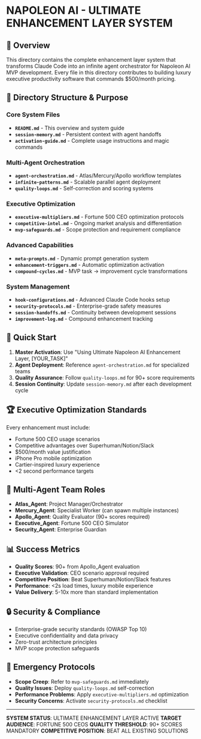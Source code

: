# NAPOLEON AI - ULTIMATE ENHANCEMENT LAYER SYSTEM

## 🚀 Overview
This directory contains the complete enhancement layer system that transforms Claude Code into an infinite agent orchestrator for Napoleon AI MVP development. Every file in this directory contributes to building luxury executive productivity software that commands $500/month pricing.

## 📁 Directory Structure & Purpose

### Core System Files
- **`README.md`** - This overview and system guide
- **`session-memory.md`** - Persistent context with agent handoffs
- **`activation-guide.md`** - Complete usage instructions and magic commands

### Multi-Agent Orchestration
- **`agent-orchestration.md`** - Atlas/Mercury/Apollo workflow templates
- **`infinite-patterns.md`** - Scalable parallel agent deployment
- **`quality-loops.md`** - Self-correction and scoring systems

### Executive Optimization
- **`executive-multipliers.md`** - Fortune 500 CEO optimization protocols
- **`competitive-intel.md`** - Ongoing market analysis and differentiation
- **`mvp-safeguards.md`** - Scope protection and requirement compliance

### Advanced Capabilities
- **`meta-prompts.md`** - Dynamic prompt generation system
- **`enhancement-triggers.md`** - Automatic optimization activation
- **`compound-cycles.md`** - MVP task → improvement cycle transformations

### System Management
- **`hook-configurations.md`** - Advanced Claude Code hooks setup
- **`security-protocols.md`** - Enterprise-grade safety measures
- **`session-handoffs.md`** - Continuity between development sessions
- **`improvement-log.md`** - Compound enhancement tracking

## 🎯 Quick Start
1. **Master Activation**: Use "Using Ultimate Napoleon AI Enhancement Layer, [YOUR_TASK]"
2. **Agent Deployment**: Reference `agent-orchestration.md` for specialized teams
3. **Quality Assurance**: Follow `quality-loops.md` for 90+ score requirements
4. **Session Continuity**: Update `session-memory.md` after each development cycle

## 🏆 Executive Optimization Standards
Every enhancement must include:
- Fortune 500 CEO usage scenarios
- Competitive advantages over Superhuman/Notion/Slack
- $500/month value justification
- iPhone Pro mobile optimization
- Cartier-inspired luxury experience
- <2 second performance targets

## 🤖 Multi-Agent Team Roles
- **Atlas_Agent**: Project Manager/Orchestrator
- **Mercury_Agent**: Specialist Worker (can spawn multiple instances)
- **Apollo_Agent**: Quality Evaluator (90+ scores required)
- **Executive_Agent**: Fortune 500 CEO Simulator
- **Security_Agent**: Enterprise Guardian

## 📊 Success Metrics
- **Quality Scores**: 90+ from Apollo_Agent evaluation
- **Executive Validation**: CEO scenario approval required
- **Competitive Position**: Beat Superhuman/Notion/Slack features
- **Performance**: <2s load times, luxury mobile experience
- **Value Delivery**: 5-10x more than standard implementation

## 🔒 Security & Compliance
- Enterprise-grade security standards (OWASP Top 10)
- Executive confidentiality and data privacy
- Zero-trust architecture principles
- MVP scope protection safeguards

## 🚨 Emergency Protocols
- **Scope Creep**: Refer to `mvp-safeguards.md` immediately
- **Quality Issues**: Deploy `quality-loops.md` self-correction
- **Performance Problems**: Apply `executive-multipliers.md` optimization
- **Security Concerns**: Activate `security-protocols.md` checklist

---

**SYSTEM STATUS**: ULTIMATE ENHANCEMENT LAYER ACTIVE
**TARGET AUDIENCE**: FORTUNE 500 CEOS
**QUALITY THRESHOLD**: 90+ SCORES MANDATORY
**COMPETITIVE POSITION**: BEAT ALL EXISTING SOLUTIONS